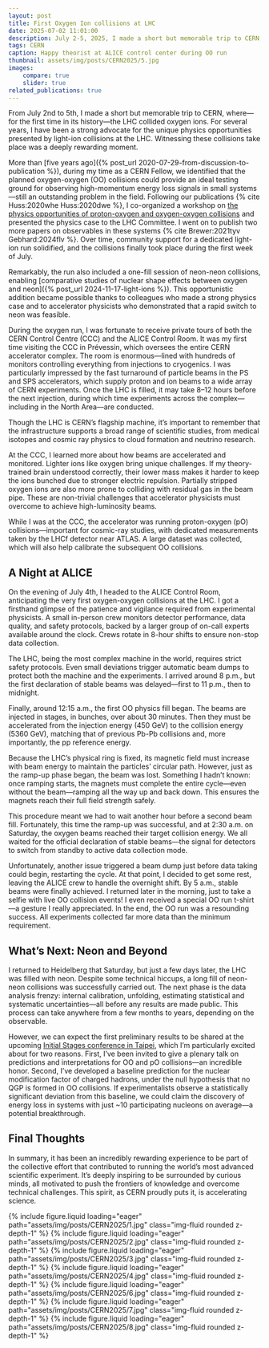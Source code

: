 ```yaml
---
layout: post
title: First Oxygen Ion collisions at LHC
date: 2025-07-02 11:01:00
description: July 2-5, 2025, I made a short but memorable trip to CERN, where—for the first time in its history—the LHC collided oxygen ions.
tags: CERN
caption: Happy theorist at ALICE control center during OO run
thumbnail: assets/img/posts/CERN2025/5.jpg
images:
    compare: true
    slider: true
related_publications: true
---
```



From July 2nd to 5th, I made a short but memorable trip to CERN, where—for the first time in its history—the LHC collided oxygen ions. For several years, I have been a strong advocate for the unique physics opportunities presented by light-ion collisions at the LHC. Witnessing these collisions take place was a deeply rewarding moment.

More than [five years ago]({% post_url 2020-07-29-from-discussion-to-publication %}), during my time as a CERN Fellow, we identified that the planned oxygen-oxygen (OO) collisions could provide an ideal testing ground for observing high-momentum energy loss signals in small systems—still an outstanding problem in the field. Following our publications {% cite Huss:2020whe Huss:2020dwe %}, I co-organized a workshop on [the physics opportunities of proton-oxygen and oxygen-oxygen collisions](http://cern.ch/OppOatLHC) and presented the physics case to the LHC Committee. I went on to publish two more papers on observables in these systems {% cite  Brewer:2021tyv  Gebhard:2024flv %}. Over time, community support for a dedicated light-ion run solidified, and the collisions finally took place during the first week of July.

Remarkably, the run also included a one-fill session of neon-neon collisions, enabling [comparative studies of nuclear shape effects between oxygen and neon]({% post_url 2024-11-17-light-ions %}). This opportunistic addition became possible thanks to colleagues who made a strong physics case and to accelerator physicists who demonstrated that a rapid switch to neon was feasible.

During the oxygen run, I was fortunate to receive private tours of both the CERN Control Centre (CCC) and the ALICE Control Room. It was my first time visiting the CCC in Prévessin, which oversees the entire CERN accelerator complex. The room is enormous—lined with hundreds of monitors controlling everything from injections to cryogenics. I was particularly impressed by the fast turnaround of particle beams in the PS and SPS accelerators, which supply proton and ion beams to a wide array of CERN experiments. Once the LHC is filled, it may take 8–12 hours before the next injection, during which time experiments across the complex—including in the North Area—are conducted.


Though the LHC is CERN’s flagship machine, it’s important to remember that the infrastructure supports a broad range of scientific studies, from medical isotopes and cosmic ray physics to cloud formation and neutrino research.

At the CCC, I learned more about how beams are accelerated and monitored. Lighter ions like oxygen bring unique challenges. If my theory-trained brain understood correctly, their lower mass makes it harder to keep the ions bunched due to stronger electric repulsion. Partially stripped oxygen ions are also more prone to colliding with residual gas in the beam pipe. These are non-trivial challenges that accelerator physicists must overcome to achieve high-luminosity beams.

While I was at the CCC, the accelerator was running proton-oxygen (pO) collisions—important for cosmic-ray studies, with dedicated measurements taken by the LHCf detector near ATLAS. A large dataset was collected, which will also help calibrate the subsequent OO collisions.

## A Night at ALICE

On the evening of July 4th, I headed to the ALICE Control Room, anticipating the very first oxygen-oxygen collisions at the LHC. I got a firsthand glimpse of the patience and vigilance required from experimental physicists. A small in-person crew monitors detector performance, data quality, and safety protocols, backed by a larger group of on-call experts available around the clock. Crews rotate in 8-hour shifts to ensure non-stop data collection.

The LHC, being the most complex machine in the world, requires strict safety protocols. Even small deviations trigger automatic beam dumps to protect both the machine and the experiments. I arrived around 8 p.m., but the first declaration of stable beams was delayed—first to 11 p.m., then to midnight.

Finally, around 12:15 a.m., the first OO physics fill began. The beams are injected in stages, in bunches, over about 30 minutes. Then they must be accelerated from the injection energy (450 GeV) to the collision energy (5360 GeV), matching that of previous Pb-Pb collisions and, more importantly, the pp reference energy.

Because the LHC’s physical ring is fixed, its magnetic field must increase with beam energy to maintain the particles’ circular path. However, just as the ramp-up phase began, the beam was lost. Something I hadn’t known: once ramping starts, the magnets must complete the entire cycle—even without the beam—ramping all the way up and back down. This ensures the magnets reach their full field strength safely.

This procedure meant we had to wait another hour before a second beam fill. Fortunately, this time the ramp-up was successful, and at 2:30 a.m. on Saturday, the oxygen beams reached their target collision energy. We all waited for the official declaration of stable beams—the signal for detectors to switch from standby to active data collection mode.

Unfortunately, another issue triggered a beam dump just before data taking could begin, restarting the cycle. At that point, I decided to get some rest, leaving the ALICE crew to handle the overnight shift. By 5 a.m., stable beams were finally achieved. I returned later in the morning, just to take a selfie with live OO collision events! I even received a special OO run t-shirt—a gesture I really appreciated. In the end, the OO run was a resounding success. All experiments collected far more data than the minimum requirement.

## What’s Next: Neon and Beyond

I returned to Heidelberg that Saturday, but just a few days later, the LHC was filled with neon. Despite some technical hiccups, a long fill of neon-neon collisions was successfully carried out. The next phase is the data analysis frenzy: internal calibration, unfolding, estimating statistical and systematic uncertainties—all before any results are made public. This process can take anywhere from a few months to years, depending on the observable.

However, we can expect the first preliminary results to be shared at the upcoming [Initial Stages conference in Taipei](https://indico.cern.ch/event/1479384/), which I’m particularly excited about for two reasons. First, I’ve been invited to give a plenary talk on predictions and interpretations for OO and pO collisions—an incredible honor. Second, I’ve developed a baseline prediction for the nuclear modification factor of charged hadrons, under the null hypothesis that no QGP is formed in OO collisions. If experimentalists observe a statistically significant deviation from this baseline, we could claim the discovery of energy loss in systems with just ~10 participating nucleons on average—a potential breakthrough.

## Final Thoughts

In summary, it has been an incredibly rewarding experience to be part of the collective effort that contributed to running the world’s most advanced scientific experiment. It’s deeply inspiring to be surrounded by curious minds, all motivated to push the frontiers of knowledge and overcome technical challenges. This spirit, as CERN proudly puts it, is accelerating science.


<swiper-container keyboard="true" navigation="true" pagination="true" pagination-clickable="true" pagination-dynamic-bullets="true" rewind="true">
  <swiper-slide>{% include figure.liquid loading="eager" path="assets/img/posts/CERN2025/1.jpg" class="img-fluid rounded z-depth-1" %}</swiper-slide>
  <swiper-slide>{% include figure.liquid loading="eager" path="assets/img/posts/CERN2025/2.jpg" class="img-fluid rounded z-depth-1" %}</swiper-slide>
  <swiper-slide>{% include figure.liquid loading="eager" path="assets/img/posts/CERN2025/3.jpg" class="img-fluid rounded z-depth-1" %}</swiper-slide>
  <swiper-slide>{% include figure.liquid loading="eager" path="assets/img/posts/CERN2025/4.jpg" class="img-fluid rounded z-depth-1" %}</swiper-slide>
  <swiper-slide>{% include figure.liquid loading="eager" path="assets/img/posts/CERN2025/6.jpg" class="img-fluid rounded z-depth-1" %}</swiper-slide>
  <swiper-slide>{% include figure.liquid loading="eager" path="assets/img/posts/CERN2025/7.jpg" class="img-fluid rounded z-depth-1" %}</swiper-slide>
  <swiper-slide>{% include figure.liquid loading="eager" path="assets/img/posts/CERN2025/8.jpg" class="img-fluid rounded z-depth-1" %}</swiper-slide>
</swiper-container>









